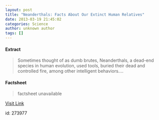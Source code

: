 ```yaml
---
layout: post
title: "Neanderthals: Facts About Our Extinct Human Relatives"
date: 2013-03-19 21:45:02
categories: Science
author: unknown author
tags: []
---
```



#### Extract
>Sometimes thought of as dumb brutes, Neanderthals, a dead-end species in human evolution, used tools, buried their dead and controlled fire, among other intelligent behaviors....

#### Factsheet
>factsheet unavailable

[Visit Link](http://www.livescience.com/28036-neanderthals-facts-about-our-extinct-human-relatives.html)

id:  273977
